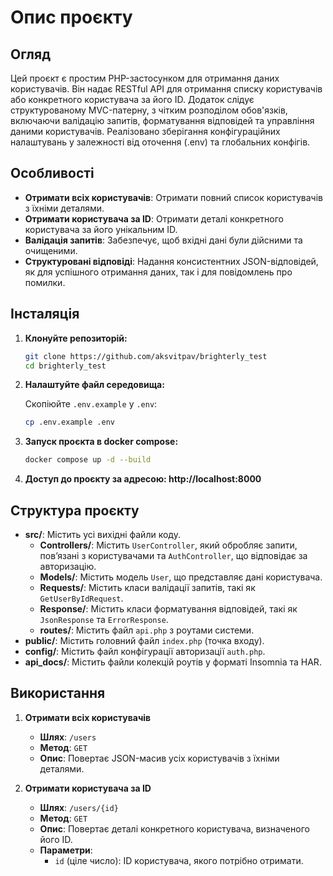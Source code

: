 # Опис проєкту

## Огляд

Цей проєкт є простим PHP-застосунком для отримання даних користувачів. Він надає RESTful API для отримання списку 
користувачів або конкретного користувача за його ID. Додаток слідує структурованому MVC-патерну, з чітким розподілом 
обов'язків, включаючи валідацію запитів, форматування відповідей та управління даними користувачів. Реалізовано 
зберігання конфігураційних налаштувань у залежності від оточення (.env) та глобальних конфігів.

## Особливості

- **Отримати всіх користувачів**: Отримати повний список користувачів з їхніми деталями.
- **Отримати користувача за ID**: Отримати деталі конкретного користувача за його унікальним ID.
- **Валідація запитів**: Забезпечує, щоб вхідні дані були дійсними та очищеними.
- **Структуровані відповіді**: Надання консистентних JSON-відповідей, як для успішного отримання даних, так і для 
повідомлень про помилки.

## Інсталяція

1. **Клонуйте репозиторій:**

    ```bash
    git clone https://github.com/aksvitpav/brighterly_test
    cd brighterly_test
    ```

2. **Налаштуйте файл середовища:**

   Скопіюйте `.env.example` у `.env`:

    ```bash
    cp .env.example .env
    ```

3. **Запуск проєкта в docker compose:**

    ```bash
    docker compose up -d --build
    ```

4. **Доступ до проєкту за адресою: http://localhost:8000**

## Структура проєкту

- **src/**: Містить усі вихідні файли коду.
    - **Controllers/**: Містить `UserController`, який обробляє запити, пов’язані з користувачами та `AuthController`, 
        що відповідає за авторизацію.
    - **Models/**: Містить модель `User`, що представляє дані користувача.
    - **Requests/**: Містить класи валідації запитів, такі як `GetUserByIdRequest`.
    - **Response/**: Містить класи форматування відповідей, такі як `JsonResponse` та `ErrorResponse`.
    - **routes/**: Містить файл `api.php` з роутами системи.
- **public/**: Містить головний файл `index.php` (точка входу).
- **config/**: Містить файл конфігурації авторизації `auth.php`.
- **api_docs/**: Містить файли колекцій роутів у форматі Insomnia та HAR.

## Використання

1. **Отримати всіх користувачів**
    - **Шлях**: `/users`
    - **Метод**: `GET`
    - **Опис**: Повертає JSON-масив усіх користувачів з їхніми деталями.

2. **Отримати користувача за ID**
    - **Шлях**: `/users/{id}`
    - **Метод**: `GET`
    - **Опис**: Повертає деталі конкретного користувача, визначеного його ID.
    - **Параметри**:
        - `id` (ціле число): ID користувача, якого потрібно отримати.